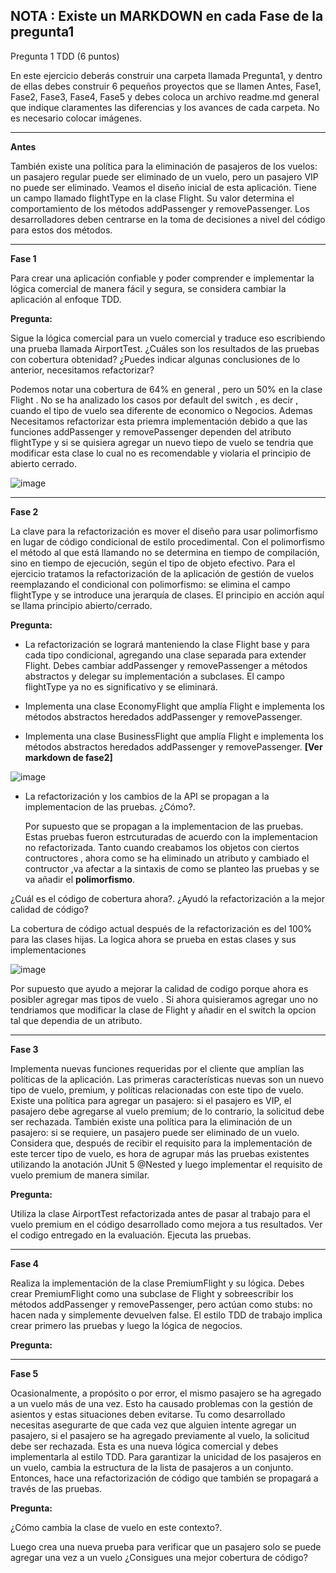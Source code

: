 **NOTA : Existe un MARKDOWN en cada Fase de la pregunta1**
----

Pregunta 1 TDD (6 puntos)

En este ejercicio deberás construir una carpeta llamada Pregunta1, y dentro de ellas debes construir 6
pequeños proyectos que se llamen Antes, Fase1, Fase2, Fase3, Fase4, Fase5 y debes coloca un archivo
readme.md general que indique claramentes las diferencias y los avances de cada carpeta. No es
necesario colocar imágenes. 

----

**Antes**

También existe una política para la eliminación de pasajeros de los vuelos: un pasajero regular puede ser eliminado de un vuelo, pero un pasajero VIP no puede ser eliminado.
Veamos el diseño inicial de esta aplicación. Tiene un campo llamado flightType en la clase Flight. Su valor determina el comportamiento de los métodos addPassenger y removePassenger. Los desarrolladores deben centrarse en la toma de decisiones a nivel del código para estos dos métodos.

----

**Fase 1**

Para crear una aplicación confiable y poder comprender e implementar la lógica comercial de manera fácil y segura, se considera cambiar la aplicación al enfoque TDD.

**Pregunta:**

Sigue la lógica comercial para un vuelo comercial y traduce eso escribiendo una prueba llamada AirportTest. ¿Cuáles son los resultados de las pruebas con cobertura obtenidad?
¿Puedes indicar algunas conclusiones de lo anterior, necesitamos refactorizar?

Podemos notar una cobertura de 64% en general , pero  un 50% en la clase Flight . No se ha analizado los casos por default del switch , es decir , cuando el tipo de vuelo sea
diferente de economico o Negocios. Ademas Necesitamos refactorizar esta priemra implementación debido a que las funciones addPassenger y removePassenger dependen del atributo 
flightType y si se quisiera agregar un nuevo tiepo de vuelo se tendria que modificar esta clase lo cual no es recomendable y violaria el principio de abierto cerrado.

![image](https://github.com/GabrielBarrientos99/CC-3S2/assets/129352498/e210fdef-9e96-406a-857c-182487d80c85)


----

**Fase 2**

La clave para la refactorización es mover el diseño para usar polimorfismo en lugar de código condicional de estilo procedimental. Con el polimorfismo el método al que está llamando no se determina en tiempo de compilación, sino en tiempo de ejecución, según el tipo de objeto efectivo.
Para el ejercicio tratamos la refactorización de la aplicación de gestión de vuelos reemplazando el condicional con polimorfismo: se elimina el campo flightType y se introduce una jerarquía de clases.
El principio en acción aquí se llama principio abierto/cerrado.

**Pregunta:**

- La refactorización se logrará manteniendo la clase Flight base y para cada tipo condicional, agregando una clase separada para extender Flight. Debes cambiar addPassenger y
removePassenger a métodos abstractos y delegar su implementación a subclases. El campo flightType ya no es significativo y se eliminará.

- Implementa una clase EconomyFlight que amplía Flight e implementa los métodos abstractos heredados addPassenger y removePassenger.
  
- Implementa una clase BusinessFlight que amplía Flight e implementa los métodos abstractos heredados addPassenger y removePassenger.
 **[Ver markdown de fase2]**
  
![image](https://github.com/GabrielBarrientos99/CC-3S2/assets/129352498/613d0b84-7050-4388-b04f-7d7ed27846b6)
  
  
- La refactorización y los cambios de la API se propagan a la implementacion de las pruebas. ¿Cómo?.

  Por supuesto que se propagan a la implementacion de las pruebas. Estas pruebas fueron estrcuturadas de acuerdo con la implementacion no refactorizada.
  Tanto cuando creabamos los objetos con ciertos contructores , ahora como se ha eliminado un atributo y cambiado el contructor ,va afectar a la sintaxis
  de como se planteo las pruebas y se va añadir el **polimorfismo**.

  
¿Cuál es el código de cobertura ahora?. ¿Ayudó la refactorización a la mejor calidad de código?

La cobertura de código actual después de la refactorización es del 100% para las clases hijas. La logica ahora se prueba en estas clases y sus implementaciones

![image](https://github.com/GabrielBarrientos99/CC-3S2/assets/129352498/39021253-daa0-445d-8e9a-d19a0098bf9e)

Por supuesto que ayudo a mejorar la calidad de codigo porque ahora es posibler agregar mas tipos de vuelo . Si ahora quisieramos agregar uno no tendriamos que modificar la clase 
de Flight y añadir en el switch la opcion tal que dependia de un atributo.

----

**Fase 3**

Implementa nuevas funciones requeridas por el cliente que amplían las políticas de la aplicación.
Las primeras características nuevas son un nuevo tipo de vuelo, premium, y políticas relacionadas con este tipo de vuelo. Existe una política para agregar un pasajero: si el pasajero es VIP, el pasajero debe agregarse al vuelo premium; de lo contrario, la solicitud debe ser rechazada.
También existe una política para la eliminación de un pasajero: si se requiere, un pasajero puede ser eliminado de un vuelo.
Considera que, después de recibir el requisito para la implementación de este tercer tipo de vuelo, es hora de agrupar más las pruebas existentes utilizando la anotación JUnit 5 @Nested y luego implementar el requisito de vuelo premium de manera similar.

**Pregunta:**

Utiliza la clase AirportTest refactorizada antes de pasar al trabajo para el vuelo premium en el código desarrollado como mejora a tus resultados. Ver el codigo entregado en la evaluación.
Ejecuta las pruebas.

----


**Fase 4**

Realiza la implementación de la clase PremiumFlight y su lógica. Debes crear PremiumFlight como una subclase de Flight y sobreescribir los métodos addPassenger y removePassenger, pero actúan como stubs: no hacen nada y simplemente devuelven false. El estilo TDD de trabajo implica crear primero las pruebas y luego la lógica de negocios.

**Pregunta:**


----

**Fase 5**

Ocasionalmente, a propósito o por error, el mismo pasajero se ha agregado a un vuelo más de una vez. Esto ha causado problemas con la gestión de asientos y estas situaciones deben evitarse. Tu como desarrollado necesitas asegurarte de que cada vez que alguien intente agregar un pasajero, si el pasajero se ha agregado previamente al vuelo, la solicitud debe ser rechazada.
Esta es una nueva lógica comercial y debes implementarla al estilo TDD.
Para garantizar la unicidad de los pasajeros en un vuelo, cambia la estructura de la lista de pasajeros a un conjunto. Entonces, hace una refactorización de código que también se propagará a través de las pruebas.

**Pregunta:**

¿Cómo cambia la clase de vuelo en este contexto?.

Luego crea una nueva prueba para verificar que un pasajero solo se puede agregar una vez a un vuelo
¿Consigues una mejor cobertura de código?





